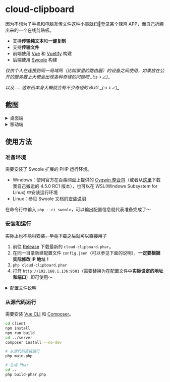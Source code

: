 # cloud-clipboard

因为不想为了手机和电脑互传文件这种小事就扫🐴登录某个辣鸡 APP，而自己折腾出来的一个在线剪贴板。

* 支持**传输纯文本**和**一键复制**
* 支持**传输文件**
* 前端使用 [Vue](https://cn.vuejs.org) 和 [Vuetify](https://vuetifyjs.com/zh-Hans/) 构建
* 后端使用 [Swoole](https://www.swoole.com/) 构建

*仅供个人在连接到同一局域网（比如家里的路由器）的设备之间使用，如果放在公开的服务器上大概会出现各种奇怪的问题吧 \_(:зゝ∠)\_*

*以及……这东西本身大概就会有不少奇怪的 BUG \_(:зゝ∠)\_*

## 截图

<details>
<summary>桌面端</summary>

![](https://ae01.alicdn.com/kf/Hfce3a9b69b3d404c8e3073ab0fffa913v.png)

</details>

<details>
<summary>移动端</summary>

![](https://ae01.alicdn.com/kf/Hbf859dd0e42c4406bf94a6b6f2f4658cf.png)

</details>

## 使用方法

### 准备环境

需要安装了 Swoole 扩展的 PHP 运行环境。

* Windows：使用官方在百毒网盘上提供的 [Cygwin 整合包](https://pan.baidu.com/s/15RodWdoIgwBLmG1I5HXzOg#list/path=%2Fsharelink2059756482-531706993208199%2Fswoole%2Fcygwin)（或者从[这里](https://files.catbox.moe/wz2ktt.zip)下载我自己搬运的 4.5.0 RC1 版本），也可以在 WSL(Windows Subsystem for Linux) 中安装运行环境
* Linux：参见 Swoole 文档的[安装说明](https://wiki.swoole.com/#/environment)

在命令行中输入 `php --ri swoole`，可以输出配置信息就代表准备完成了～

### 安装和运行

~~实际上也不能叫安装，毕竟下载之后就可以直接用了~~

1. 前往 [Release](https://github.com/TransparentLC/cloud-clipboard/releases) 下载最新的 `cloud-clipboard.phar`。
2. 在同一目录新建配置文件 `config.json`（可以参见下面的说明），**一定要根据实际修改 IP 地址！**
3. `php cloud-clipboard.phar`
4. 打开 `http://192.168.1.136:9501`（需要替换为在配置文件中**实际设定的地址和端口**）即可使用～

<details>
<summary>配置文件说明</summary>

```json
{
    "server": {
        "host": "192.168.1.136", // 服务端的 IP 地址或域名
        "port": 9501, // 端口号
        "wss": false // 使用 wss 协议而不是 ws 协议，一般不修改
    },
    "text": {
        "limit": 4096 // 文本的长度限制
    },
    "file": {
        "expire": 3600000, // 上传文件的有效期，超过有效期后自动删除，单位为毫秒
        "chunk": 1048576, // 上传文件的分片大小，不能超过 5 MB，单位为 byte
        "limit": 104857600 // 上传文件的大小限制，单位为 byte
    }
}
```

> 查看本机 IP 地址的方法：
>
> * Windows：任务管理器 -> 性能 -> 以太网 / Wi-Fi -> IPv4 地址
> * Linux：`ifconfig | grep inet`
>
> IP 地址可能有多个，需要选择**当前正在使用的** IP 地址。

</details>

### 从源代码运行

需要安装 [Vue CLI](https://cli.vuejs.org/zh/guide/installation.html) 和 [Composer](https://getcomposer.org/download/)。

```bash
cd client
npm install
npm run build
cd ../server
composer install --no-dev

# 从源代码直接运行
php main.php

# 生成 Phar
cd ..
php build-phar.php
```